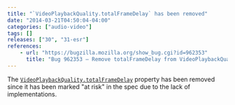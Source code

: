 ```yaml
---
title: "`VideoPlaybackQuality.totalFrameDelay` has been removed"
date: "2014-03-21T04:50:04-04:00"
categories: ["audio-video"]
tags: []
releases: ["30", "31-esr"]
references:
    - url: "https://bugzilla.mozilla.org/show_bug.cgi?id=962353"
      title: "Bug 962353 – Remove totalFrameDelay from VideoPlaybackQuality"
---
```

The [`VideoPlaybackQuality.totalFrameDelay`](https://developer.mozilla.org/docs/Web/API/VideoPlaybackQuality.totalFrameDelay) property has been removed since it has been marked "at risk" in the spec due to the lack of implementations.
